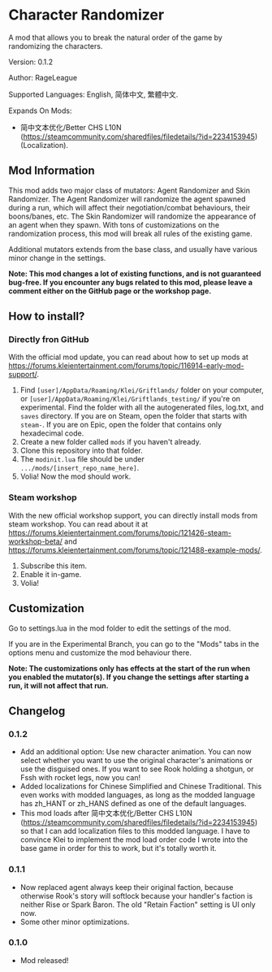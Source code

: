 # Character Randomizer

A mod that allows you to break the natural order of the game by randomizing the characters.

Version: 0.1.2

Author: RageLeague

Supported Languages: English, 简体中文, 繁體中文.

Expands On Mods:

* 简中文本优化/Better CHS L10N (https://steamcommunity.com/sharedfiles/filedetails/?id=2234153945) (Localization).

## Mod Information

This mod adds two major class of mutators: Agent Randomizer and Skin Randomizer. The Agent Randomizer will randomize the agent spawned during a run, which will affect their negotiation/combat behaviours, their boons/banes, etc. The Skin Randomizer will randomize the appearance of an agent when they spawn. With tons of customizations on the randomization process, this mod will break all rules of the existing game.

Additional mutators extends from the base class, and usually have various minor change in the settings.

**Note: This mod changes a lot of existing functions, and is not guaranteed bug-free. If you encounter any bugs related to this mod, please leave a comment either on the GitHub page or the workshop page.**

## How to install?

### Directly fron GitHub

With the official mod update, you can read about how to set up mods at https://forums.kleientertainment.com/forums/topic/116914-early-mod-support/.

1. Find `[user]/AppData/Roaming/Klei/Griftlands/` folder on your computer, or `[user]/AppData/Roaming/Klei/Griftlands_testing/` if you're on experimental. Find the folder with all the autogenerated files, log.txt, and `saves` directory. If you are on Steam, open the folder that starts with `steam-`. If you are on Epic, open the folder that contains only hexadecimal code.
2. Create a new folder called `mods` if you haven't already.
3. Clone this repository into that folder.
4. The `modinit.lua` file should be under `.../mods/[insert_repo_name_here]`.
5. Volia! Now the mod should work.

### Steam workshop

With the new official workshop support, you can directly install mods from steam workshop. You can read about it at https://forums.kleientertainment.com/forums/topic/121426-steam-workshop-beta/ and https://forums.kleientertainment.com/forums/topic/121488-example-mods/.

1. Subscribe this item.
2. Enable it in-game.
3. Volia!

## Customization

Go to settings.lua in the mod folder to edit the settings of the mod.

If you are in the Experimental Branch, you can go to the "Mods" tabs in the options menu and customize the mod behaviour there.

**Note: The customizations only has effects at the start of the run when you enabled the mutator(s). If you change the settings after starting a run, it will not affect that run.**

## Changelog

### 0.1.2

* Add an additional option: Use new character animation. You can now select whether you want to use the original character's animations or use the disguised ones. If you want to see Rook holding a shotgun, or Fssh with rocket legs, now you can!
* Added localizations for Chinese Simplified and Chinese Traditional. This even works with modded languages, as long as the modded language has zh_HANT or zh_HANS defined as one of the default languages.
* This mod loads after 简中文本优化/Better CHS L10N (https://steamcommunity.com/sharedfiles/filedetails/?id=2234153945) so that I can add localization files to this modded language. I have to convince Klei to implement the mod load order code I wrote into the base game in order for this to work, but it's totally worth it.

### 0.1.1

* Now replaced agent always keep their original faction, because otherwise Rook's story will softlock because your handler's faction is neither Rise or Spark Baron. The old "Retain Faction" setting is UI only now.
* Some other minor optimizations.

### 0.1.0

* Mod released!
